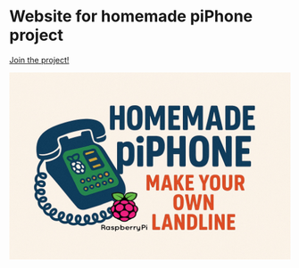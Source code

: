 # Website for homemade piPhone project

[Join the project!](https://github.com/homemade-piPhone/homemade-piPhone/issues/new?template=join-the-project.md)

![homemade piPhone logo](./images/homemade%20piPhone%20logo.jpg)
